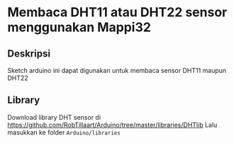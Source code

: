 # Membaca DHT11 atau DHT22 sensor menggunakan Mappi32 

## Deskripsi
Sketch arduino ini dapat digunakan untuk membaca sensor DHT11 maupun DHT22

## Library

Download library DHT sensor di https://github.com/RobTillaart/Arduino/tree/master/libraries/DHTlib
Lalu masukkan ke folder `Arduino/libraries`